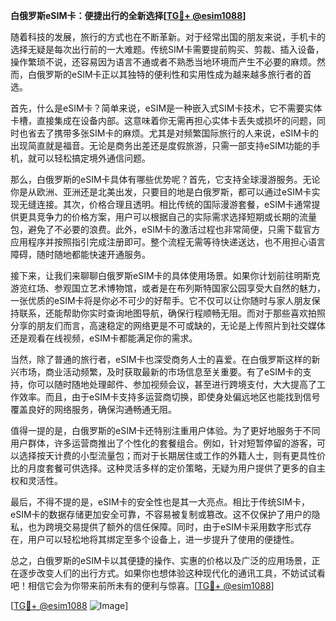 **白俄罗斯eSIM卡：便捷出行的全新选择[[TG💪+ @esim1088](https://t.me/s/esim1088)]**

随着科技的发展，旅行的方式也在不断革新。对于经常出国的朋友来说，手机卡的选择无疑是每次出行前的一大难题。传统SIM卡需要提前购买、剪裁、插入设备，操作繁琐不说，还容易因为语言不通或者不熟悉当地环境而产生不必要的麻烦。然而，白俄罗斯的eSIM卡正以其独特的便利性和实用性成为越来越多旅行者的首选。

首先，什么是eSIM卡？简单来说，eSIM是一种嵌入式SIM卡技术，它不需要实体卡槽，直接集成在设备内部。这意味着你无需再担心实体卡丢失或损坏的问题，同时也省去了携带多张SIM卡的麻烦。尤其是对频繁国际旅行的人来说，eSIM卡的出现简直就是福音。无论是商务出差还是度假旅游，只需一部支持eSIM功能的手机，就可以轻松搞定境外通信问题。

那么，白俄罗斯的eSIM卡具体有哪些优势呢？首先，它支持全球漫游服务。无论你是从欧洲、亚洲还是北美出发，只要目的地是白俄罗斯，都可以通过eSIM卡实现无缝连接。其次，价格合理且透明。相比传统的国际漫游套餐，eSIM卡通常提供更具竞争力的价格方案，用户可以根据自己的实际需求选择短期或长期的流量包，避免了不必要的浪费。此外，eSIM卡的激活过程也非常简便，只需下载官方应用程序并按照指引完成注册即可。整个流程无需等待快递送达，也不用担心语言障碍，随时随地都能快速开通服务。

接下来，让我们来聊聊白俄罗斯eSIM卡的具体使用场景。如果你计划前往明斯克游览红场、参观国立艺术博物馆，或者是在布列斯特国家公园享受大自然的魅力，一张优质的eSIM卡将是你必不可少的好帮手。它不仅可以让你随时与家人朋友保持联系，还能帮助你实时查询地图导航，确保行程顺畅无阻。而对于那些喜欢拍照分享的朋友们而言，高速稳定的网络更是不可或缺的，无论是上传照片到社交媒体还是观看在线视频，eSIM卡都能满足你的需求。

当然，除了普通的旅行者，eSIM卡也深受商务人士的喜爱。在白俄罗斯这样的新兴市场，商业活动频繁，及时获取最新的市场信息至关重要。有了eSIM卡的支持，你可以随时随地处理邮件、参加视频会议，甚至进行跨境支付，大大提高了工作效率。而且，由于eSIM卡支持多运营商切换，即使身处偏远地区也能找到信号覆盖良好的网络服务，确保沟通畅通无阻。

值得一提的是，白俄罗斯的eSIM卡还特别注重用户体验。为了更好地服务于不同用户群体，许多运营商推出了个性化的套餐组合。例如，针对短暂停留的游客，可以选择按天计费的小型流量包；而对于长期居住或工作的外籍人士，则有更具性价比的月度套餐可供选择。这种灵活多样的定价策略，无疑为用户提供了更多的自主权和灵活性。

最后，不得不提的是，eSIM卡的安全性也是其一大亮点。相比于传统SIM卡，eSIM卡的数据存储更加安全可靠，不容易被复制或篡改。这不仅保护了用户的隐私，也为跨境交易提供了额外的信任保障。同时，由于eSIM卡采用数字形式存在，用户可以轻松地将其绑定至多个设备上，进一步提升了使用的便捷性。

总之，白俄罗斯的eSIM卡以其便捷的操作、实惠的价格以及广泛的应用场景，正在逐步改变人们的出行方式。如果你也想体验这种现代化的通讯工具，不妨试试看吧！相信它会为你带来前所未有的便利与惊喜。[[TG💪+ @esim1088](https://t.me/s/esim1088)]

[[TG💪+ @esim1088](https://t.me/s/esim1088) ![Image](https://i.postimg.cc/4NQfJmqS/Snipaste-2025-05-13-00-14-12.png)]